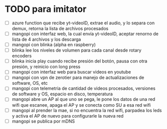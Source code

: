 # TODO para imitator

- [ ] azure function que recibe yt-videoID, extrae el audio, y lo separa con demux, retorna la lista de archivos procesados
- [ ] mangopi con interfaz web, la cual envía yt-videoID, aceptar renorno de lista de 4 archivos y los descarga
- [ ] mangopi con blinka (alpha en raspberry)
- [ ] blinka lee los niveles de volumen para cada canal desde rotary encoders
- [ ] blinka inicia play cuando recibe presión del botón, pausa con otra presión, y reinicio con long press
- [ ] mangopi con interfaz web para buscar videos en youtube
- [ ] mangopi con vpn de zerotier para manejo de actualizaciones de software, OS, etc
- [ ] mangopi con telemetria de cantidad de videos procesados, versiones de software y OS, espacio en disco, temperatura
- [ ] mangopi abre un AP al que uno se pega, le pone los datos de una red wifi que escanee, apaga el AP y se conecta como SU a esa red wifi
- [ ] mangopi al prender la mae, si no encuentra la red wifi, parpadea los leds y activa el AP de nuevo para configurarle la nueva red
- [ ] mangopi se publica por mDNS
